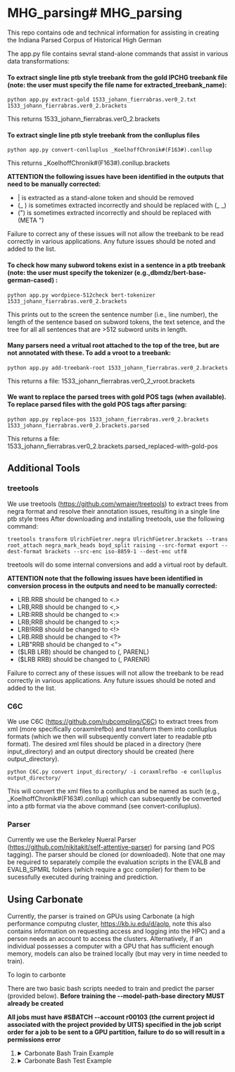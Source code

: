 # MHG_parsing# MHG_parsing
This repo contains ode and technical information for assisting in creating the Indiana Parsed Corpus of Historical High German

The app.py file contains sevral stand-alone commands that assist in various data transformations:

#### To extract single line ptb style treebank from the gold IPCHG treebank file (note: the user must specify the file name for extracted_treebank_name):
```
python app.py extract-gold 1533_johann_fierrabras.ver0_2.txt 1533_johann_fierrabras.ver0_2.brackets
```

This returns 1533_johann_fierrabras.ver0_2.brackets

#### To extract single line ptb style treebank from the conlluplus files
```
python app.py convert-conlluplus _KoelhoffChronik#(F163#).conllup
```

This returns _KoelhoffChronik#(F163#).conllup.brackets

**ATTENTION the following issues have been identified in the outputs that need to be manually corrected:**
- | is extracted as a stand-alone token and should be removed
- (_ ) is sometimes extracted incorrectly and should be replaced with (_ _)
- (") is sometimes extracted incorrectly and should be replaced with (META ")

Failure to correct any of these issues will not allow the treebank to be read correctly in various applications. Any future issues should be noted and added to the list.


#### To check how many subword tokens exist in a sentence in a ptb treebank (note: the user must specify the tokenizer (e.g.,dbmdz/bert-base-german-cased)  :
```
python app.py wordpiece-512check bert-tokenizer 1533_johann_fierrabras.ver0_2.brackets
```

This prints out to the screen the sentence number (i.e., line number), the length of the sentence based on subword tokens, the text setence, and the tree for all all sentences that are >512 subword units in length.


#### Many parsers need a vritual root attached to the top of the tree, but are not annotated with these. To add a vroot to a treebank:

```
python app.py add-treebank-root 1533_johann_fierrabras.ver0_2.brackets
```

This returns a file: 1533_johann_fierrabras.ver0_2_vroot.brackets


#### We want to replace the parsed trees with gold POS tags (when available). To replace parsed files with the gold POS tags after parsing:

```
python app.py replace-pos 1533_johann_fierrabras.ver0_2.brackets 1533_johann_fierrabras.ver0_2.brackets.parsed
```

This returns a file: 1533_johann_fierrabras.ver0_2.brackets.parsed_replaced-with-gold-pos


## Additional Tools

### treetools

We use treetools (https://github.com/wmaier/treetools) to extract trees from negra format and resolve their annotation issues, resulting in a single line ptb style trees
After downloading and installing treetools, use the following command:

```
treetools transform UlrichFüetrer.negra UlrichFüetrer.brackets --trans root_attach negra_mark_heads boyd_split raising --src-format export --dest-format brackets --src-enc iso-8859-1 --dest-enc utf8
```

treetools will do some internal conversions and add a virtual root by default.

**ATTENTION note that the following issues have been identified in conversion process in the outputs and need to be manually corrected:**

- LRB.RRB should be changed to <.>
- LRB,RRB should be changed to <,>
- LRB:RRB should be changed to <:>
- LRB;RRB should be changed to <;>
- LRB!RRB should be changed to <!>
- LRB.RRB should be changed to <?>
- LRB"RRB should be changed to <">
- ($LRB LRB) should be changed to (, PARENL)
- ($LRB RRB) should be changed to (, PARENR)

Failure to correct any of these issues will not allow the treebank to be read correctly in various applications. Any future issues should be noted and added to the list.

### C6C
We use C6C (https://github.com/rubcompling/C6C) to extract trees from xml (more specifically coraxmlrefbo) and transform them into conlluplus formats (which we then will subsequently convert later to readable ptb format). The desired xml files should be placed in a directory (here input_directory) and an output directory should be created (here output_directory).

```
python C6C.py convert input_directory/ -i coraxmlrefbo -e conlluplus output_directory/
```

This will convert the xml files to a conlluplus and be named as such (e.g., _KoelhoffChronik#(F163#).conllup) which can subsequently be converted into a ptb format via the above command (see convert-conlluplus).

### Parser
Currently we use the Berkeley Nueral Parser (https://github.com/nikitakit/self-attentive-parser) for parsing (and POS tagging). The parser should be cloned (or downloaded). Note that one may be required to separately compile the evaluation scripts in the EVALB and EVALB_SPMRL folders (which require a gcc compiler) for them to be sucessfully executed during training and prediction.

## Using Carbonate 

Currently, the parser is trained on GPUs using Carbonate (a high performance computng cluster, https://kb.iu.edu/d/aolp, note this also contains information on requesting access and logging into the HPC) and a person needs an account to access the clusters. Alternatively, if an individual possesses a computer with a GPU that has sufficient enough memory, models can also be trained locally (but may very in time needed to train).

To login to carbonte

There are two basic bash scripts needed to train and predict the parser (provided below). **Before training the --model-path-base directory MUST already be created**

**All jobs must have #SBATCH --account r00103 (the current project id associated with the project provided by UITS) specified in the job script order for a job to be sent to a GPU partition, failure to do so will result in a permissions error**

<ol>
<li> <details><summary>Carbonate Bash Train Example</summary><blockquote>
#!/bin/bash                                                                     

#SBATCH -J enhg                                                                 
#SBATCH -p gpu                                                                  
#SBATCH -o filename_%j.txt                                                      
#SBATCH -e filename_%j.err                                                      
#SBATCH --mail-type=ALL                                                         
#SBATCH --mail-user=xxx@gmail.com                                          
#SBATCH --nodes=1                                                               
#SBATCH --ntasks-per-node=1                                                     
#SBATCH --gpus v100:1                                                           
#SBATCH --time=08:00:00                                                         
#SBATCH --account r00103                                                        

module load cudatoolkit
module unload python/3.6.8
module load python/3.8.2

cd ./self-attentive-parser/

python src/main.py train --train-path enhg_train_vroot.ptb --dev-\
path enhg_dev_vroot.ptb --evalb-dir "EVALB_SPMRL" --checks-per-epoc\
h 1 --use-pretrained --pretrained-model "dbmdz/bert-base-german-cased" --model-\
path-base ./enhg/enhg_ptb --num-layers 4 --batch-size 32 --use-encoder --predic\
t-tags 
</blockquote>

</li>
<li> <details><summary>Carbonate Bash Test Example</summary><blockquote>
#!/bin/bash                                                                     

#SBATCH -J enhg                                                                 
#SBATCH -p gpu                                                                  
#SBATCH -o filename_%j.txt                                                      
#SBATCH -e filename_%j.err                                                      
#SBATCH --mail-type=ALL                                                         
#SBATCH --mail-user=xxx@gmail.com                                          
#SBATCH --nodes=1                                                               
#SBATCH --ntasks-per-node=1                                                     
#SBATCH --gpus v100:1                                                           
#SBATCH --time=08:00:00                                                         
#SBATCH --account r00103                                                        

module load cudatoolkit
module unload python/3.6.8
module load python/3.8.2

cd ./self-attentive-parser/

python src/main.py test --test-path enhg_test_vroot.ptb --evalb-dir EVALB_SPMRL --model-path enhg/enhg_ptb_dev=71.02.pt* --output-path enhg_test_vroot.ptb.parsed
</blockquote>
</li>
</ol>
